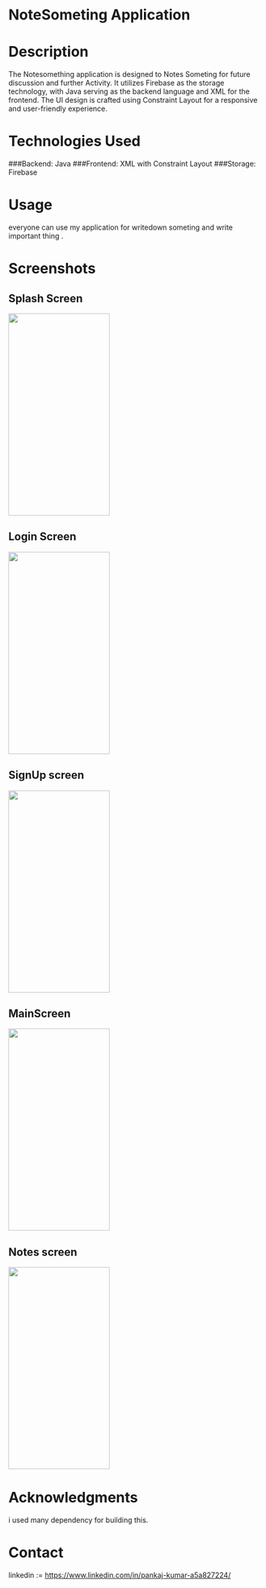 # NoteSometing Application

# Description
The Notesomething application is designed to Notes Someting for future discussion and further Activity. It utilizes Firebase as the storage technology, with Java serving as the backend language and XML for the frontend. The UI design is crafted using Constraint Layout for a responsive and user-friendly experience.

# Technologies Used
  ###Backend: Java
  ###Frontend: XML with Constraint Layout
  ###Storage: Firebase

# Usage
everyone can use my application for writedown someting and write important thing .

# Screenshots
## Splash Screen

<img src="https://github.com/kumarpankajkumar123/AddSometing/assets/119131154/4e3fb013-bcb9-4a3f-8e79-740296e795e4"  width="200" height="400" />


## Login Screen

<img src="https://github.com/kumarpankajkumar123/AddSometing/assets/119131154/cdaf573b-b7c9-48cd-9471-8ea71ffa05db"  width="200" height="400" />


## SignUp screen

<img src="https://github.com/kumarpankajkumar123/AddSometing/assets/119131154/26c10f4d-e163-4e59-8dec-c31d31d1c8a3"  width="200" height="400" />

## MainScreen 

<img src="https://github.com/kumarpankajkumar123/AddSometing/assets/119131154/79188b1a-7cc7-428c-8930-3071b1d644f3"  width="200" height="400" />

## Notes screen

<img src="https://github.com/kumarpankajkumar123/AddSometing/assets/119131154/723fb0e8-fa12-407c-bf6a-121d02e6976e"  width="200" height="400" />

# Acknowledgments
i used many dependency for building this.

# Contact
linkedin := https://www.linkedin.com/in/pankaj-kumar-a5a827224/




